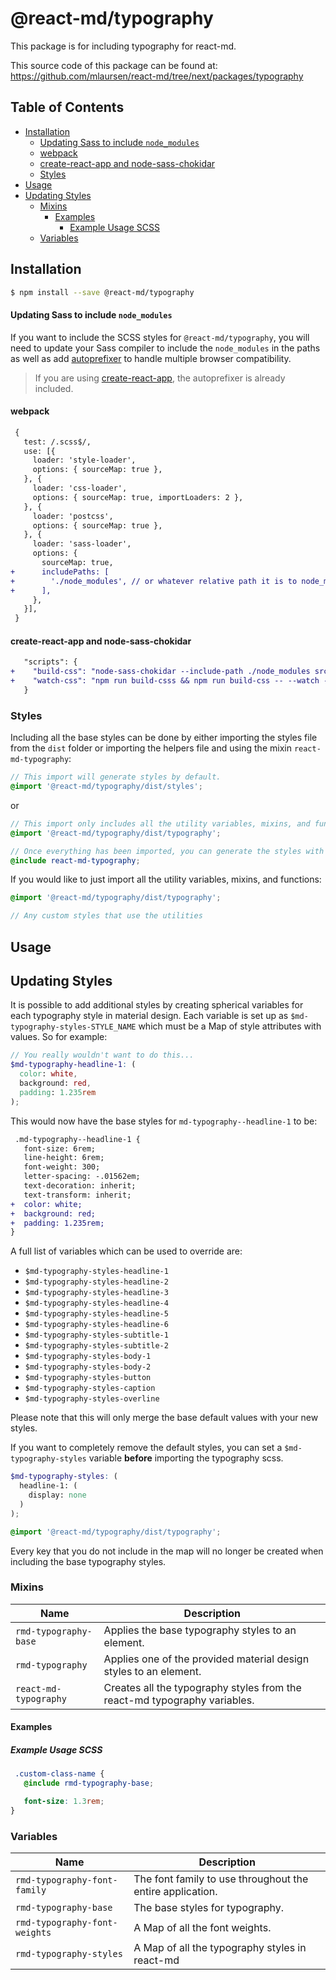 # @react-md/typography
This package is for including typography for react-md.

This source code of this package can be found at: https://github.com/mlaursen/react-md/tree/next/packages/typography

<!-- TOC_START -->
## Table of Contents
- [Installation](#installation)
    + [Updating Sass to include `node_modules`](#updating-sass-to-include-node_modules)
    + [webpack](#webpack)
    + [create-react-app and node-sass-chokidar](#create-react-app-and-node-sass-chokidar)
  * [Styles](#styles)
- [Usage](#usage)
- [Updating Styles](#updating-styles)
  * [Mixins](#mixins)
    + [Examples](#examples)
      - [Example Usage SCSS](#example-usage-scss)
  * [Variables](#variables)
<!-- TOC_END -->

## Installation
```sh
$ npm install --save @react-md/typography
```


#### Updating Sass to include `node_modules`
If you want to include the SCSS styles for `@react-md/typography`, you will need to update your Sass compiler to include the `node_modules` in the paths as well as add [autoprefixer](https://github.com/postcss/autoprefixer) to handle multiple browser compatibility.

> If you are using [create-react-app](https://github.com/facebook/create-react-app), the autoprefixer is already included.

#### webpack
```diff
 {
   test: /.scss$/,
   use: [{
     loader: 'style-loader',
     options: { sourceMap: true },
   }, {
     loader: 'css-loader',
     options: { sourceMap: true, importLoaders: 2 },
   }, {
     loader: 'postcss',
     options: { sourceMap: true },
   }, {
     loader: 'sass-loader',
     options: {
       sourceMap: true,
+      includePaths: [
+        './node_modules', // or whatever relative path it is to node_modules
+      ],
     },
   }],
 }
```

#### create-react-app and node-sass-chokidar
```diff
   "scripts": {
+    "build-css": "node-sass-chokidar --include-path ./node_modules src/ -o src/",
+    "watch-css": "npm run build-csss && npm run build-css -- --watch --recursive"
   }
```

### Styles
Including all the base styles can be done by either importing the styles file from the `dist` folder or importing the helpers file and using the mixin `react-md-typography`:

```scss
// This import will generate styles by default.
@import '@react-md/typography/dist/styles';
```

or

```scss
// This import only includes all the utility variables, mixins, and functions.
@import '@react-md/typography/dist/typography';

// Once everything has been imported, you can generate the styles with the following mixin
@include react-md-typography;
```

If you would like to just import all the utility variables, mixins, and functions:
```scss
@import '@react-md/typography/dist/typography';

// Any custom styles that use the utilities
```


## Usage
## Updating Styles
It is possible to add additional styles by creating spherical variables for each typography style in material design. Each variable is set up as `$md-typography-styles-STYLE_NAME` which must be a Map of style attributes with values. So for example:

```scss
// You really wouldn't want to do this...
$md-typography-headline-1: (
  color: white,
  background: red,
  padding: 1.235rem
);
```

This would now have the base styles for `md-typography--headline-1` to be:
```diff
 .md-typography--headline-1 {
   font-size: 6rem;
   line-height: 6rem;
   font-weight: 300;
   letter-spacing: -.01562em;
   text-decoration: inherit;
   text-transform: inherit;
+  color: white;
+  background: red;
+  padding: 1.235rem;
}
```

A full list of variables which can be used to override are:
- `$md-typography-styles-headline-1`
- `$md-typography-styles-headline-2`
- `$md-typography-styles-headline-3`
- `$md-typography-styles-headline-4`
- `$md-typography-styles-headline-5`
- `$md-typography-styles-headline-6`
- `$md-typography-styles-subtitle-1`
- `$md-typography-styles-subtitle-2`
- `$md-typography-styles-body-1`
- `$md-typography-styles-body-2`
- `$md-typography-styles-button`
- `$md-typography-styles-caption`
- `$md-typography-styles-overline`

Please note that this will only merge the base default values with your new styles.

If you want to completely remove the default styles, you can set a `$md-typography-styles` variable **before** importing the typography scss.

```scss
$md-typography-styles: (
  headline-1: (
    display: none
  )
);

@import '@react-md/typography/dist/typography';
```

Every key that you do not include in the map will no longer be created when including the base typography styles.

<!-- SASSDOC_START -->

### Mixins

<table>
<thead>
<tr>
<th>Name</th>
<th>Description</th>
</tr>
</thead>
<tbody>
<tr>
<td><code>rmd-typography-base</code></td>
<td>Applies the base typography styles to an element.&#10;&#10;

</td>
</tr>
<tr>
<td><code>rmd-typography</code></td>
<td>Applies one of the provided material design styles to an element.&#10;

</td>
</tr>
<tr>
<td><code>react-md-typography</code></td>
<td>Creates all the typography styles from the react-md typography variables.&#10;

</td>
</tr>
</tbody>
</table>

#### Examples


##### Example Usage SCSS

```scss
 .custom-class-name {
   @include rmd-typography-base;

   font-size: 1.3rem;
}
```


### Variables
<table>
<thead>
<tr>
<th>Name</th>
<th>Description</th>
</tr>
</thead>
<tbody>
<tr>
<td><code>rmd-typography-font-family</code></td>
<td>The font family to use throughout the entire application.&#10;</td>
</tr>
<tr>
<td><code>rmd-typography-base</code></td>
<td>The base styles for typography.&#10;</td>
</tr>
<tr>
<td><code>rmd-typography-font-weights</code></td>
<td>A Map of all the font weights.&#10;&#10;</td>
</tr>
<tr>
<td><code>rmd-typography-styles</code></td>
<td>A Map of all the typography styles in react-md&#10;&#10;</td>
</tr>
</tbody>
</table>

<!-- SASSDOC_END -->
